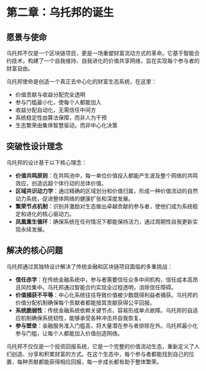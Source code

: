 # 第二章：乌托邦的诞生

## 愿景与使命

乌托邦不仅是一个区块链项目，更是一场重塑财富流动方式的革命。它基于智能合约技术，构建了一个自我维持、自我进化的价值共享网络，旨在实现每个参与者的财富自由。

乌托邦使命是创造一个真正去中心化的财富生态系统，在这里：

* 价值贡献与收益分配完全透明
* 参与门槛最小化，使每个人都能加入
* 收益分配自动化，无需信任中间方
* 系统稳定性由算法保障，而非人为干预
* 生态繁荣由集体智慧驱动，而非中心化决策

## 突破性设计理念

乌托邦的设计基于以下核心理念：

* **价值共鸣原则**：在共鸣池中，每一单位价值投入都能产生波及整个网络的共鸣效应，创造远超个体行动的总体价值。
* **区域共识动力学**：通过精确的区域划分和价值归属，形成一种价值流动的自然动力系统，促进整体网络的健康扩张和深度发展。
* **繁荣节点机制**：识别并激励对生态做出卓越贡献的参与者，使他们成为系统稳定和进化的核心驱动力。
* **凤凰重生循环**：确保系统在任何情况下都能保持活力，通过周期性自我更新实现永续发展。

## 解决的核心问题

乌托邦通过其独特设计解决了传统金融和区块链项目面临的多重挑战：

* **信任赤字**：在传统金融系统中，参与者需要信任众多中间机构，信任成本高昂且风险集中。乌托邦通过智能合约实现全过程透明，消除信任障碍。
* **价值捕获不平等**：中心化系统往往导致价值被少数既得利益者捕获。乌托邦的价值分配机制确保每个贡献者都能按其贡献获得公平回报。
* **系统脆弱性**：传统金融系统依赖关键节点，容易形成单点故障。乌托邦的自适应机制确保系统韧性，能够承受各种冲击并自我恢复。
* **参与壁垒**：金融服务准入门槛高，将大量潜在参与者排除在外。乌托邦最小化参与门槛，让每个人都能加入价值创造网络。

乌托邦不仅仅是一个投资回报系统，它是一个完整的价值流动生态，重新定义了人们创造、分享和积累财富的方式。在这个生态中，每个参与者都能找到自己的位置，每种贡献都能获得相应回报，每一步成长都有助于整体繁荣。

